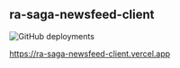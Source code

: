 ## ra-saga-newsfeed-client

![GitHub deployments](https://img.shields.io/github/deployments/liaksej/ra-saga-newsfeed-client/production?style=flat&logo=vercel&logoColor=white&label=vercel)


https://ra-saga-newsfeed-client.vercel.app